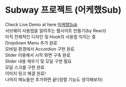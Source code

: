 # Subway 프로젝트 (어케했Sub)

Check Live Demo at here [어케했Sub](https://gouz7514.github.io/subway-website/)<br>
서브웨이 사용법을 알려주는 웹사이트 만들기(by React)<br>
아직 전체적인 디자인 및 Hook의 사용법 익히는 중<br>
Dropdown Menu 추가 완료<br>
모바일 환경에서 Accordion 구현 완료<br>
Slider 이용해서 시작 화면 구축 완료<br>
Slider 내용 채우기 및 모달 구현 필요<br>
모달 스크롤 구현 완료<br>
이미지 링크 해결 완료!<br>
나머지 메뉴들만 추가하면 끝!(정렬 기능도 생각해보자)<br>